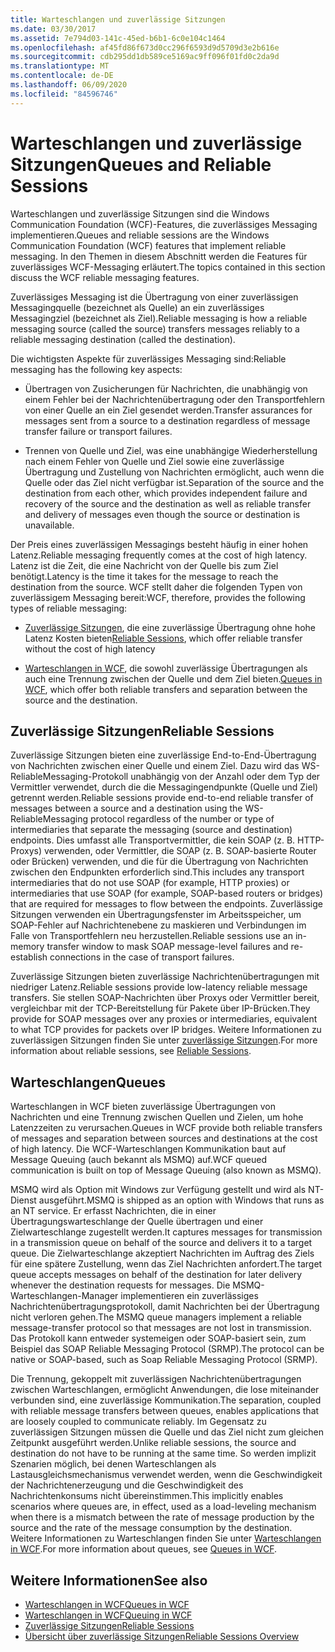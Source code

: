 ```yaml
---
title: Warteschlangen und zuverlässige Sitzungen
ms.date: 03/30/2017
ms.assetid: 7e794d03-141c-45ed-b6b1-6c0e104c1464
ms.openlocfilehash: af45fd86f673d0cc296f6593d9d5709d3e2b616e
ms.sourcegitcommit: cdb295dd1db589ce5169ac9ff096f01fd0c2da9d
ms.translationtype: MT
ms.contentlocale: de-DE
ms.lasthandoff: 06/09/2020
ms.locfileid: "84596746"
---
```

# <a name="queues-and-reliable-sessions"></a><span data-ttu-id="6454d-102">Warteschlangen und zuverlässige Sitzungen</span><span class="sxs-lookup"><span data-stu-id="6454d-102">Queues and Reliable Sessions</span></span>
<span data-ttu-id="6454d-103">Warteschlangen und zuverlässige Sitzungen sind die Windows Communication Foundation (WCF)-Features, die zuverlässiges Messaging implementieren.</span><span class="sxs-lookup"><span data-stu-id="6454d-103">Queues and reliable sessions are the Windows Communication Foundation (WCF) features that implement reliable messaging.</span></span> <span data-ttu-id="6454d-104">In den Themen in diesem Abschnitt werden die Features für zuverlässiges WCF-Messaging erläutert.</span><span class="sxs-lookup"><span data-stu-id="6454d-104">The topics contained in this section discuss the WCF reliable messaging features.</span></span>  
  
 <span data-ttu-id="6454d-105">Zuverlässiges Messaging ist die Übertragung von einer zuverlässigen Messagingquelle (bezeichnet als Quelle) an ein zuverlässiges Messagingziel (bezeichnet als Ziel).</span><span class="sxs-lookup"><span data-stu-id="6454d-105">Reliable messaging is how a reliable messaging source (called the source) transfers messages reliably to a reliable messaging destination (called the destination).</span></span>  
  
 <span data-ttu-id="6454d-106">Die wichtigsten Aspekte für zuverlässiges Messaging sind:</span><span class="sxs-lookup"><span data-stu-id="6454d-106">Reliable messaging has the following key aspects:</span></span>  
  
- <span data-ttu-id="6454d-107">Übertragen von Zusicherungen für Nachrichten, die unabhängig von einem Fehler bei der Nachrichtenübertragung oder den Transportfehlern von einer Quelle an ein Ziel gesendet werden.</span><span class="sxs-lookup"><span data-stu-id="6454d-107">Transfer assurances for messages sent from a source to a destination regardless of message transfer failure or transport failures.</span></span>  
  
- <span data-ttu-id="6454d-108">Trennen von Quelle und Ziel, was eine unabhängige Wiederherstellung nach einem Fehler von Quelle und Ziel sowie eine zuverlässige Übertragung und Zustellung von Nachrichten ermöglicht, auch wenn die Quelle oder das Ziel nicht verfügbar ist.</span><span class="sxs-lookup"><span data-stu-id="6454d-108">Separation of the source and the destination from each other, which provides independent failure and recovery of the source and the destination as well as reliable transfer and delivery of messages even though the source or destination is unavailable.</span></span>  
  
 <span data-ttu-id="6454d-109">Der Preis eines zuverlässigen Messagings besteht häufig in einer hohen Latenz.</span><span class="sxs-lookup"><span data-stu-id="6454d-109">Reliable messaging frequently comes at the cost of high latency.</span></span> <span data-ttu-id="6454d-110">Latenz ist die Zeit, die eine Nachricht von der Quelle bis zum Ziel benötigt.</span><span class="sxs-lookup"><span data-stu-id="6454d-110">Latency is the time it takes for the message to reach the destination from the source.</span></span> <span data-ttu-id="6454d-111">WCF stellt daher die folgenden Typen von zuverlässigem Messaging bereit:</span><span class="sxs-lookup"><span data-stu-id="6454d-111">WCF, therefore, provides the following types of reliable messaging:</span></span>  
  
- <span data-ttu-id="6454d-112">[Zuverlässige Sitzungen](reliable-sessions.md), die eine zuverlässige Übertragung ohne hohe Latenz Kosten bieten</span><span class="sxs-lookup"><span data-stu-id="6454d-112">[Reliable Sessions](reliable-sessions.md), which offer reliable transfer without the cost of high latency</span></span>  
  
- <span data-ttu-id="6454d-113">[Warteschlangen in WCF](queues-in-wcf.md), die sowohl zuverlässige Übertragungen als auch eine Trennung zwischen der Quelle und dem Ziel bieten.</span><span class="sxs-lookup"><span data-stu-id="6454d-113">[Queues in WCF](queues-in-wcf.md), which offer both reliable transfers and separation between the source and the destination.</span></span>  
  
## <a name="reliable-sessions"></a><span data-ttu-id="6454d-114">Zuverlässige Sitzungen</span><span class="sxs-lookup"><span data-stu-id="6454d-114">Reliable Sessions</span></span>  
 <span data-ttu-id="6454d-115">Zuverlässige Sitzungen bieten eine zuverlässige End-to-End-Übertragung von Nachrichten zwischen einer Quelle und einem Ziel. Dazu wird das WS-ReliableMessaging-Protokoll unabhängig von der Anzahl oder dem Typ der Vermittler verwendet, durch die die Messagingendpunkte (Quelle und Ziel) getrennt werden.</span><span class="sxs-lookup"><span data-stu-id="6454d-115">Reliable sessions provide end-to-end reliable transfer of messages between a source and a destination using the WS-ReliableMessaging protocol regardless of the number or type of intermediaries that separate the messaging (source and destination) endpoints.</span></span> <span data-ttu-id="6454d-116">Dies umfasst alle Transportvermittler, die kein SOAP (z.&#160;B. HTTP-Proxys) verwenden, oder Vermittler, die SOAP (z.&#160;B. SOAP-basierte Router oder Brücken) verwenden, und die für die Übertragung von Nachrichten zwischen den Endpunkten erforderlich sind.</span><span class="sxs-lookup"><span data-stu-id="6454d-116">This includes any transport intermediaries that do not use SOAP (for example, HTTP proxies) or intermediaries that use SOAP (for example, SOAP-based routers or bridges) that are required for messages to flow between the endpoints.</span></span> <span data-ttu-id="6454d-117">Zuverlässige Sitzungen verwenden ein Übertragungsfenster im Arbeitsspeicher, um SOAP-Fehler auf Nachrichtenebene zu maskieren und Verbindungen im Falle von Transportfehlern neu herzustellen.</span><span class="sxs-lookup"><span data-stu-id="6454d-117">Reliable sessions use an in-memory transfer window to mask SOAP message-level failures and re-establish connections in the case of transport failures.</span></span>  
  
 <span data-ttu-id="6454d-118">Zuverlässige Sitzungen bieten zuverlässige Nachrichtenübertragungen mit niedriger Latenz.</span><span class="sxs-lookup"><span data-stu-id="6454d-118">Reliable sessions provide low-latency reliable message transfers.</span></span> <span data-ttu-id="6454d-119">Sie stellen SOAP-Nachrichten über Proxys oder Vermittler bereit, vergleichbar mit der TCP-Bereitstellung für Pakete über IP-Brücken.</span><span class="sxs-lookup"><span data-stu-id="6454d-119">They provide for SOAP messages over any proxies or intermediaries, equivalent to what TCP provides for packets over IP bridges.</span></span> <span data-ttu-id="6454d-120">Weitere Informationen zu zuverlässigen Sitzungen finden Sie unter [zuverlässige Sitzungen](reliable-sessions.md).</span><span class="sxs-lookup"><span data-stu-id="6454d-120">For more information about reliable sessions, see [Reliable Sessions](reliable-sessions.md).</span></span>  
  
## <a name="queues"></a><span data-ttu-id="6454d-121">Warteschlangen</span><span class="sxs-lookup"><span data-stu-id="6454d-121">Queues</span></span>  
 <span data-ttu-id="6454d-122">Warteschlangen in WCF bieten zuverlässige Übertragungen von Nachrichten und eine Trennung zwischen Quellen und Zielen, um hohe Latenzzeiten zu verursachen.</span><span class="sxs-lookup"><span data-stu-id="6454d-122">Queues in WCF provide both reliable transfers of messages and separation between sources and destinations at the cost of high latency.</span></span> <span data-ttu-id="6454d-123">Die WCF-Warteschlangen Kommunikation baut auf Message Queuing (auch bekannt als MSMQ) auf.</span><span class="sxs-lookup"><span data-stu-id="6454d-123">WCF queued communication is built on top of Message Queuing (also known as MSMQ).</span></span>  
  
 <span data-ttu-id="6454d-124">MSMQ wird als Option mit Windows zur Verfügung gestellt und wird als NT-Dienst ausgeführt.</span><span class="sxs-lookup"><span data-stu-id="6454d-124">MSMQ is shipped as an option with Windows that runs as an NT service.</span></span> <span data-ttu-id="6454d-125">Er erfasst Nachrichten, die in einer Übertragungswarteschlange der Quelle übertragen und einer Zielwarteschlange zugestellt werden.</span><span class="sxs-lookup"><span data-stu-id="6454d-125">It captures messages for transmission in a transmission queue on behalf of the source and delivers it to a target queue.</span></span> <span data-ttu-id="6454d-126">Die Zielwarteschlange akzeptiert Nachrichten im Auftrag des Ziels für eine spätere Zustellung, wenn das Ziel Nachrichten anfordert.</span><span class="sxs-lookup"><span data-stu-id="6454d-126">The target queue accepts messages on behalf of the destination for later delivery whenever the destination requests for messages.</span></span> <span data-ttu-id="6454d-127">Die MSMQ-Warteschlangen-Manager implementieren ein zuverlässiges Nachrichtenübertragungsprotokoll, damit Nachrichten bei der Übertragung nicht verloren gehen.</span><span class="sxs-lookup"><span data-stu-id="6454d-127">The MSMQ queue managers implement a reliable message-transfer protocol so that messages are not lost in transmission.</span></span> <span data-ttu-id="6454d-128">Das Protokoll kann entweder systemeigen oder SOAP-basiert sein, zum Beispiel das SOAP Reliable Messaging Protocol (SRMP).</span><span class="sxs-lookup"><span data-stu-id="6454d-128">The protocol can be native or SOAP-based, such as Soap Reliable Messaging Protocol (SRMP).</span></span>  
  
 <span data-ttu-id="6454d-129">Die Trennung, gekoppelt mit zuverlässigen Nachrichtenübertragungen zwischen Warteschlangen, ermöglicht Anwendungen, die lose miteinander verbunden sind, eine zuverlässige Kommunikation.</span><span class="sxs-lookup"><span data-stu-id="6454d-129">The separation, coupled with reliable message transfers between queues, enables applications that are loosely coupled to communicate reliably.</span></span> <span data-ttu-id="6454d-130">Im Gegensatz zu zuverlässigen Sitzungen müssen die Quelle und das Ziel nicht zum gleichen Zeitpunkt ausgeführt werden.</span><span class="sxs-lookup"><span data-stu-id="6454d-130">Unlike reliable sessions, the source and destination do not have to be running at the same time.</span></span> <span data-ttu-id="6454d-131">So werden implizit Szenarien möglich, bei denen Warteschlangen als Lastausgleichsmechanismus verwendet werden, wenn die Geschwindigkeit der Nachrichtenerzeugung und die Geschwindigkeit des Nachrichtenkonsums nicht übereinstimmen.</span><span class="sxs-lookup"><span data-stu-id="6454d-131">This implicitly enables scenarios where queues are, in effect, used as a load-leveling mechanism when there is a mismatch between the rate of message production by the source and the rate of the message consumption by the destination.</span></span> <span data-ttu-id="6454d-132">Weitere Informationen zu Warteschlangen finden Sie unter [Warteschlangen in WCF](queues-in-wcf.md).</span><span class="sxs-lookup"><span data-stu-id="6454d-132">For more information about queues, see [Queues in WCF](queues-in-wcf.md).</span></span>  
  
## <a name="see-also"></a><span data-ttu-id="6454d-133">Weitere Informationen</span><span class="sxs-lookup"><span data-stu-id="6454d-133">See also</span></span>

- [<span data-ttu-id="6454d-134">Warteschlangen in WCF</span><span class="sxs-lookup"><span data-stu-id="6454d-134">Queues in WCF</span></span>](queues-in-wcf.md)
- [<span data-ttu-id="6454d-135">Warteschlangen in WCF</span><span class="sxs-lookup"><span data-stu-id="6454d-135">Queuing in WCF</span></span>](queuing-in-wcf.md)
- [<span data-ttu-id="6454d-136">Zuverlässige Sitzungen</span><span class="sxs-lookup"><span data-stu-id="6454d-136">Reliable Sessions</span></span>](reliable-sessions.md)
- [<span data-ttu-id="6454d-137">Übersicht über zuverlässige Sitzungen</span><span class="sxs-lookup"><span data-stu-id="6454d-137">Reliable Sessions Overview</span></span>](reliable-sessions-overview.md)
